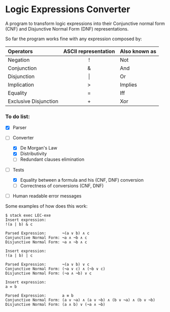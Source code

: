 # Logic Expressions Converter

A program to transform logic expressions into their Conjunctive normal form (CNF) and
Disjunctive Normal Form (DNF) representations.

So far the program works fine with any expression composed by:

| Operators             | ASCII representation   | Also known as |
|:----------------------|:----------------------:|:--------------|
| Negation              | !                      | Not           |
| Conjunction           | &                      | And           |
| Disjunction           | \|                     | Or            |
| Implication           | >                      | Implies       |
| Equality              | =                      | Iff           |
| Exclusive Disjunction | +                      | Xor           |


### To do list:

- [x] Parser
- [ ] Converter
    - [x] De Morgan's Law
    - [x] Distributivity
    - [ ] Redundant clauses elimination
- [ ] Tests
    - [x] Equality between a formula and his (CNF, DNF) conversion
    - [ ] Correctness of conversions (CNF, DNF)
- [ ] Human readable error messages


Some examples of how does this work:
```Text
$ stack exec LEC-exe
Insert expression:
!(a | b) & c

Parsed Expression:       ¬(a ∨ b) ∧ c
Conjunctive Normal Form: ¬a ∧ ¬b ∧ c
Disjunctive Normal Form: ¬a ∧ ¬b ∧ c

Insert expression:
!(a | b) | c

Parsed Expression:       ¬(a ∨ b) ∨ c
Conjunctive Normal Form: (¬a ∨ c) ∧ (¬b ∨ c)
Disjunctive Normal Form: (¬a ∧ ¬b) ∨ c

Insert expression:
a = b

Parsed Expression:       a ≡ b
Conjunctive Normal Form: (a ∨ ¬a) ∧ (a ∨ ¬b) ∧ (b ∨ ¬a) ∧ (b ∨ ¬b)
Disjunctive Normal Form: (a ∧ b) ∨ (¬a ∧ ¬b)
```
